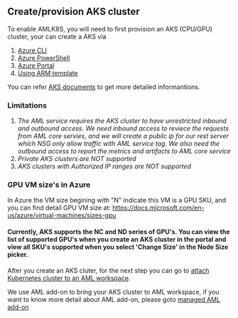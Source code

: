 ## Create/provision AKS cluster
To enable AMLK8S, you will need to first provision an AKS (CPU/GPU) cluster, your can create a AKS via 
1. [Azure CLI](https://docs.microsoft.com/en-us/azure/aks/kubernetes-walkthrough)
2. [Azure PowerShell](https://docs.microsoft.com/en-us/azure/aks/kubernetes-walkthrough-powershell)
3. [Azure Portal](https://docs.microsoft.com/en-us/azure/aks/kubernetes-walkthrough-portal)
4. [Using ARM template](https://docs.microsoft.com/en-us/azure/aks/kubernetes-walkthrough-rm-template) 

You can refer [AKS documents](https://docs.microsoft.com/en-us/azure/aks/) to get more detailed informantions.

### Limitations

1. _The AML service requires the AKS cluster to have unrestricted inbound and outbound access. We need inbound access to reviece the requests from AML core servies, and we will create a pubilc ip for our rest server which NSG only allow traffic with AML service tag. We also need the outbound access to report the metrics and artifacts to AML core service_
1. _Private AKS clusters are NOT supported_
1. _AKS clusters with Authorized IP ranges are NOT supported_

### GPU VM size's in Azure
In Azure the VM size begining with "N" indicate this VM is a GPU SKU, and you can find detail GPU VM size at: https://docs.microsoft.com/en-us/azure/virtual-machines/sizes-gpu

#### Currently, AKS supports the NC and ND series of GPU's. You can view the list of supported GPU's when you create an AKS cluster in the portal and view all SKU's supported when you select 'Change Size' in the Node Size picker.

After you create an AKS cluter, for the next step you can go to [attach Kubernetes cluster to an AML workspace](https://github.com/Azure/CMK8s-Samples/blob/master/docs/2.%20Attach%20CMAKS%20compute.markdown).

We use AML add-on to bring your AKS cluster to AML workspace, if you want to know more detail about AML add-on, please goto [managed AML add-on](https://github.com/Azure/CMK8s-Samples/blob/master/docs/5.%20Manage%20AML%20add-on.markdown)
